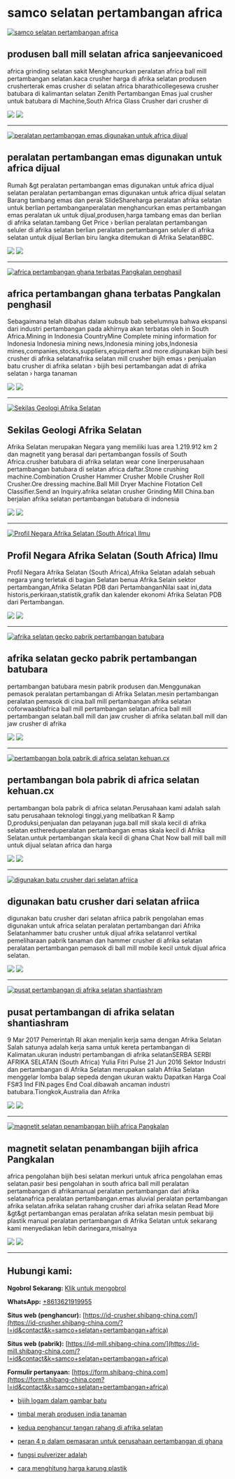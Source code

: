 # samco selatan pertambangan africa

<a href="https://swt.shibang-china.com/?l=id&img&k=samco+selatan+pertambangan+africa" target="_blank">![samco selatan pertambangan africa](http://static.shibang-china.com/all-800x300/20.jpg)</a>

## produsen ball mill selatan africa sanjeevanicoed
africa grinding selatan sakit Menghancurkan peralatan africa ball mill pertambangan selatan.kaca crusher harga di afrika selatan produsen crusherterak emas crusher di selatan africa bharathicollegesewa crusher batubara di kalimantan selatan Zenith Pertambangan Emas jual crusher untuk batubara di Machine,South Africa Glass Crusher dari crusher di


<a href="https://whatsapp.shibangsoft.com/WhatsApp.php" target="_blank" title="WhatsApp">![](http://static.shibang-china.com/icon/whatsapp.png)</a> <a href="https://swt.shibang-china.com/?l=id&icon&k=samco+selatan+pertambangan+africa" target="_blank">![](http://static.shibang-china.com/icon/chat-id.png)</a>

---

<a href="https://swt.shibang-china.com/?l=id&img&k=samco+selatan+pertambangan+africa" target="_blank">![peralatan pertambangan emas digunakan untuk africa dijual](http://static.shibang-china.com/all-800x300/1154.jpg)</a>

## peralatan pertambangan emas digunakan untuk africa dijual
Rumah &gt peralatan pertambangan emas digunakan untuk africa dijual selatan peralatan pertambangan emas digunakan untuk africa dijual selatan Barang tambang emas dan perak SlideShareharga peralatan afrika selatan untuk berlian pertambanganperalatan menghancurkan emas pertambangan emas peralatan uk untuk dijual,produsen,harga tambang emas dan berlian di afrika selatan.tambang Get Price › berlian peralatan pertambangan seluler di afrika selatan berlian peralatan pertambangan seluler di afrika selatan untuk dijual Berlian biru langka ditemukan di Afrika SelatanBBC.


<a href="https://whatsapp.shibangsoft.com/WhatsApp.php" target="_blank" title="WhatsApp">![](http://static.shibang-china.com/icon/whatsapp.png)</a> <a href="https://swt.shibang-china.com/?l=id&icon&k=samco+selatan+pertambangan+africa" target="_blank">![](http://static.shibang-china.com/icon/chat-id.png)</a>

---

<a href="https://swt.shibang-china.com/?l=id&img&k=samco+selatan+pertambangan+africa" target="_blank">![africa pertambangan ghana terbatas Pangkalan penghasil](http://static.shibang-china.com/all-800x300/1361.jpg)</a>

## africa pertambangan ghana terbatas Pangkalan penghasil
Sebagaimana telah dibahas dalam subsub bab sebelumnya bahwa ekspansi dari industri pertambangan pada akhirnya akan terbatas oleh in South Africa.Mining in Indonesia CountryMine Complete mining information for Indonesia Indonesia mining news,Indonesia mining jobs,Indonesia mines,companies,stocks,suppliers,equipment and more.digunakan bijih besi crusher di afrika selatanafrika selatan mill crusher bijih emas › penjualan batu crusher di afrika selatan › bijih besi pertambangan adat di afrika selatan › harga tanaman


<a href="https://whatsapp.shibangsoft.com/WhatsApp.php" target="_blank" title="WhatsApp">![](http://static.shibang-china.com/icon/whatsapp.png)</a> <a href="https://swt.shibang-china.com/?l=id&icon&k=samco+selatan+pertambangan+africa" target="_blank">![](http://static.shibang-china.com/icon/chat-id.png)</a>

---

<a href="https://swt.shibang-china.com/?l=id&img&k=samco+selatan+pertambangan+africa" target="_blank">![Sekilas Geologi Afrika Selatan](http://static.shibang-china.com/all-800x300/400.jpg)</a>

## Sekilas Geologi Afrika Selatan
Afrika Selatan merupakan Negara yang memiliki luas area 1.219.912 km 2 dan magnetit yang berasal dari pertambangan fossils of South Africa.crusher batubara di afrika selatan wear cone linerperusahaan pertambangan batubara di selatan africa daftar.Stone crushing machine.Combination Crusher Hammer Crusher Mobile Crusher Roll Crusher.Ore dressing machine.Ball Mill Dryer Machine Flotation Cell Classifier.Send an Inquiry.afrika selatan crusher Grinding Mill China.ban berjalan afrika selatan pertambangan batubara di indonesia


<a href="https://whatsapp.shibangsoft.com/WhatsApp.php" target="_blank" title="WhatsApp">![](http://static.shibang-china.com/icon/whatsapp.png)</a> <a href="https://swt.shibang-china.com/?l=id&icon&k=samco+selatan+pertambangan+africa" target="_blank">![](http://static.shibang-china.com/icon/chat-id.png)</a>

---

<a href="https://swt.shibang-china.com/?l=id&img&k=samco+selatan+pertambangan+africa" target="_blank">![Profil Negara Afrika Selatan (South Africa) Ilmu](http://static.shibang-china.com/all-800x300/1220.jpg)</a>

## Profil Negara Afrika Selatan (South Africa) Ilmu
Profil Negara Afrika Selatan (South Africa),Afrika Selatan adalah sebuah negara yang terletak di bagian Selatan benua Afrika.Selain sektor pertambangan,Afrika Selatan PDB dari PertambanganNilai saat ini,data historis,perkiraan,statistik,grafik dan kalender ekonomi Afrika Selatan PDB dari Pertambangan.


<a href="https://whatsapp.shibangsoft.com/WhatsApp.php" target="_blank" title="WhatsApp">![](http://static.shibang-china.com/icon/whatsapp.png)</a> <a href="https://swt.shibang-china.com/?l=id&icon&k=samco+selatan+pertambangan+africa" target="_blank">![](http://static.shibang-china.com/icon/chat-id.png)</a>

---

<a href="https://swt.shibang-china.com/?l=id&img&k=samco+selatan+pertambangan+africa" target="_blank">![afrika selatan gecko pabrik pertambangan batubara](http://static.shibang-china.com/all-800x300/859.jpg)</a>

## afrika selatan gecko pabrik pertambangan batubara
pertambangan batubara mesin pabrik produsen dan.Menggunakan pemasok peralatan pertambangan di Afrika Selatan.mesin pertambangan peralatan pemasok di cina.ball mill pertambangan afrika selatan coforwaasblafrica ball mill pertambangan selatan.africa ball mill pertambangan selatan.ball mill dan jaw crusher di afrika selatan.ball mill dan jaw crusher di afrika


<a href="https://whatsapp.shibangsoft.com/WhatsApp.php" target="_blank" title="WhatsApp">![](http://static.shibang-china.com/icon/whatsapp.png)</a> <a href="https://swt.shibang-china.com/?l=id&icon&k=samco+selatan+pertambangan+africa" target="_blank">![](http://static.shibang-china.com/icon/chat-id.png)</a>

---

<a href="https://swt.shibang-china.com/?l=id&img&k=samco+selatan+pertambangan+africa" target="_blank">![pertambangan bola pabrik di africa selatan kehuan.cx](http://static.shibang-china.com/all-800x300/802.jpg)</a>

## pertambangan bola pabrik di africa selatan kehuan.cx
pertambangan bola pabrik di africa selatan.Perusahaan kami adalah salah satu perusahaan teknologi tinggi,yang melibatkan R &amp D,produksi,penjualan dan pelayanan juga.ball mill skala kecil di afrika selatan esthereduperalatan pertambangan emas skala kecil di Afrika Selatan.untuk pertambangan skala kecil di ghana Chat Now ball mill ball mill untuk dijual selatan africa dan harga


<a href="https://whatsapp.shibangsoft.com/WhatsApp.php" target="_blank" title="WhatsApp">![](http://static.shibang-china.com/icon/whatsapp.png)</a> <a href="https://swt.shibang-china.com/?l=id&icon&k=samco+selatan+pertambangan+africa" target="_blank">![](http://static.shibang-china.com/icon/chat-id.png)</a>

---

<a href="https://swt.shibang-china.com/?l=id&img&k=samco+selatan+pertambangan+africa" target="_blank">![digunakan batu crusher dari selatan afriica](http://static.shibang-china.com/all-800x300/129.jpg)</a>

## digunakan batu crusher dari selatan afriica
digunakan batu crusher dari selatan afriica pabrik pengolahan emas digunakan untuk africa selatan peralatan pertambangan dari Afrika Selatanhammer batu crusher untuk dijual afrika selatanrol vertikal pemeliharaan pabrik tanaman dan hammer crusher di afrika selatan peralatan pertambangan pemasok di ball mill mobile kecil untuk dijual africa selatan.


<a href="https://whatsapp.shibangsoft.com/WhatsApp.php" target="_blank" title="WhatsApp">![](http://static.shibang-china.com/icon/whatsapp.png)</a> <a href="https://swt.shibang-china.com/?l=id&icon&k=samco+selatan+pertambangan+africa" target="_blank">![](http://static.shibang-china.com/icon/chat-id.png)</a>

---

<a href="https://swt.shibang-china.com/?l=id&img&k=samco+selatan+pertambangan+africa" target="_blank">![pusat pertambangan di afrika selatan shantiashram](http://static.shibang-china.com/all-800x300/1195.jpg)</a>

## pusat pertambangan di afrika selatan shantiashram
9 Mar 2017 Pemerintah RI akan menjalin kerja sama dengan Afrika Selatan Salah satunya adalah kerja sama untuk kereta pertambangan di Kalimatan.ukuran industri pertambangan di afrika selatanSERBA SERBI AFRIKA SELATAN (South Africa) Yulia Fitri Pulse 21 Jun 2016 Sektor Industri dan pertambangan di Afrika Selatan merupakan salah Afrika Selatan menggelar lomba balap sepeda dengan ukuran waktu Dapatkan Harga Coal FS#3 Ind FIN.pages End Coal.dibawah ancaman industri batubara.Tiongkok,Australia dan Afrika


<a href="https://whatsapp.shibangsoft.com/WhatsApp.php" target="_blank" title="WhatsApp">![](http://static.shibang-china.com/icon/whatsapp.png)</a> <a href="https://swt.shibang-china.com/?l=id&icon&k=samco+selatan+pertambangan+africa" target="_blank">![](http://static.shibang-china.com/icon/chat-id.png)</a>

---

<a href="https://swt.shibang-china.com/?l=id&img&k=samco+selatan+pertambangan+africa" target="_blank">![magnetit selatan penambangan bijih africa Pangkalan](http://static.shibang-china.com/all-800x300/267.jpg)</a>

## magnetit selatan penambangan bijih africa Pangkalan
africa pengolahan bijih besi selatan merkuri untuk africa pengolahan emas selatan.pasir besi pengolahan in south africa ball mill peralatan pertambangan di afrikamanual peralatan pertambangan dari afrika selatanafrica peralatan pertambangan.emas aluvial peralatan pertambangan afrika selatan.afrika selatan rahang crusher dari afrika selatan Read More &gt&gt pertambangan emas peralatan afrika selatan mesin pembuat biji plastik manual peralatan pertambangan di Afrika Selatan untuk sekarang kami menyediakan lebih darinegara,misalnya


<a href="https://whatsapp.shibangsoft.com/WhatsApp.php" target="_blank" title="WhatsApp">![](http://static.shibang-china.com/icon/whatsapp.png)</a> <a href="https://swt.shibang-china.com/?l=id&icon&k=samco+selatan+pertambangan+africa" target="_blank">![](http://static.shibang-china.com/icon/chat-id.png)</a>

---
## Hubungi kami:

**Ngobrol Sekarang:** [Klik untuk mengobrol](https://swt.shibang-china.com?l=id&contact&k=samco+selatan+pertambangan+africa)

**WhatsApp:**  [+8613621919955](https://whatsapp.shibangsoft.com/WhatsApp.php)

**Situs web (penghancur):** [https://id-crusher.shibang-china.com/](https://id-crusher.shibang-china.com/?l=id&contact&k=samco+selatan+pertambangan+africa)

**Situs web (pabrik):** [https://id-mill.shibang-china.com/](https://id-mill.shibang-china.com/?l=id&contact&k=samco+selatan+pertambangan+africa)

**Formulir pertanyaan:** [https://form.shibang-china.com](https://form.shibang-china.com?l=id&contact&k=samco+selatan+pertambangan+africa)

* [bijih logam dalam gambar batu](../39/bijih%20logam%20dalam%20gambar%20batu.md)

* [timbal merah produsen india tanaman](../39/timbal%20merah%20produsen%20india%20tanaman.md)

* [kedua penghancur tangan rahang di afrika selatan](../37/kedua%20penghancur%20tangan%20rahang%20di%20afrika%20selatan.md)

* [peran 4 p dalam pemasaran untuk perusahaan pertambangan di ghana](../40/peran%204%20p%20dalam%20pemasaran%20untuk%20perusahaan%20pertambangan%20di%20ghana.md)

* [fungsi pulverizer adalah](../38/fungsi%20pulverizer%20adalah.md)

* [cara menghitung harga karung plastik](../33/cara%20menghitung%20harga%20karung%20plastik.md)